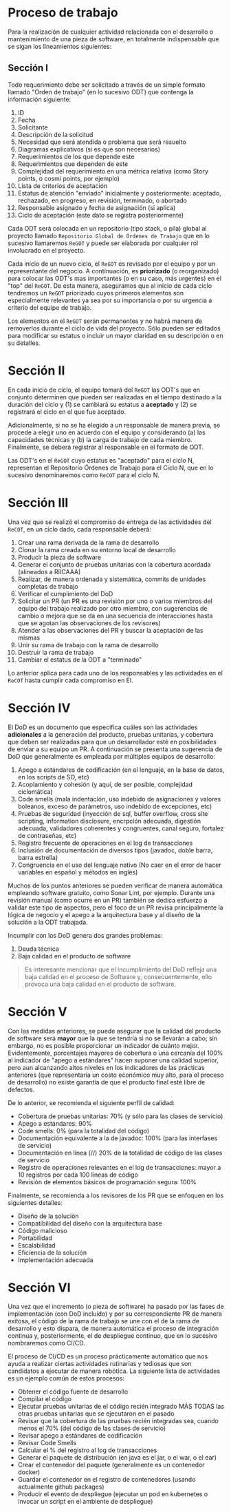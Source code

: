 # Proceso de trabajo

Para la realización de cualquier actividad relacionada con el desarrollo o mantenimiento de una pieza de software, en totalmente indispensable que se sigan los lineamientos siguientes:

## Sección I

Todo requerimiento debe ser solicitado a través de un simple formato llamado "Orden de trabajo" (en lo sucesivo ODT) que contenga la información siguiente:

1. ID
2. Fecha
3. Solicitante
4. Descripción de la solicitud
5. Necesidad que será atendida o problema que será resuelto
6. Diagramas explicativos (si es que son necesarios)
7. Requerimientos de los que depende este
8. Requerimientos que dependen de este
9. Complejidad del requerimiento en una métrica relativa (como Story points, o cosmi points, por ejemplo)
10. Lista de criterios de aceptación
11. Estatus de atención "enviado" inicialmente y posteriormente: aceptado, rechazado, en progreso, en revisión, terminado, o abortado
12. Responsable asignado y fecha de asignación (si aplica)
13. Ciclo de aceptación (este dato se registra posteriormente)

Cada ODT será colocada en un repositorio (tipo stack, o pila) global al proyecto llamado ```Repositorio Global de Órdenes de Trabajo``` que en lo sucesivo llamaremos ```ReGOT``` y puede ser elaborada por cualquier rol involucrado en el proyecto.

Cada inicio de un nuevo ciclo, el ```ReGOT``` es revisado por el equipo y por un representante del negocio. A continuación, es **priorizado** (o reorganizado) para colocar las ODT's mas importantes (o en su caso, más urgentes) en el "top" del ```ReGOT```. De esta manera, aseguramos que al inicio de cada ciclo tendremos un ```ReGOT``` priorizado cuyos primeros elementos son especialmente relevantes ya sea por su importancia o por su urgencia a criterio del equipo de trabajo.

Los elementos en el ```ReGOT``` serán permanentes y no habrá manera de removerlos durante el ciclo de vida del proyecto. Sólo pueden ser editados para modificar su estatus o incluir un mayor claridad en su descripción o en su detalles.

# Sección II

En cada inicio de ciclo, el equipo tomará del ```ReGOT``` las ODT's que en conjunto determinen que pueden ser realizadas en el tiempo destinado a la duración del ciclo y (1) se cambiará su estatus a **aceptado** y (2) se registrará el ciclo en el que fue aceptado. 

Adicionalmente, si no se ha elegido a un responsable de manera previa, se procede a elegir uno en acuerdo con el equipo y considerando (a) las capacidades técnicas y (b) la carga de trabajo de cada miembro. Finalmente, se deberá registrar al responsable en el formato de ODT.

Las ODT's en el ```ReGOT``` cuyo estatus es "aceptado" para el ciclo N, representan el Repositorio Órdenes de Trabajo para el Ciclo N, que en lo sucesivo denominaremos como ```ReCOT``` para el ciclo N.

# Sección III

Una vez que se realizó el compromiso de entrega de las actividades del ```ReCOT```, en un ciclo dado, cada responsable deberá:
1. Crear una rama derivada de la rama de desarrollo
2. Clonar la rama creada en su entorno local de desarrollo
3. Producir la pieza de software
4. Generar el conjunto de pruebas unitarias con la cobertura acordada (alineados a RIICAAA)
5. Realizar, de manera ordenada y sistemática, commits de unidades completas de trabajo
6. Verificar el cumplimiento del DoD
7. Solicitar un PR (un PR es una revisión por uno o varios miembros del equipo del trabajo realizado por otro miembro, con sugerencias de cambio o mejora que se da en una secuencia de interacciones hasta que se agotan las observaciones de los revisores)
8. Atender a las observaciones del PR y buscar la aceptación de las mismas
9. Unir su rama de trabajo con la rama de desarrollo
10. Destruir la rama de trabajo
11. Cambiar el estatus de la ODT a "terminado" 

Lo anterior aplica para cada uno de los responsables y las actividades en el ```ReCOT``` hasta cumplir cada compromiso en El.

# Sección IV

El DoD es un documento que especifica cuáles son las actividades **adicionales** a la generación del producto, pruebas unitarias, y cobertura que deben ser realizadas para que un desarrollador esté en posibilidades de enviar a su equipo un PR. A continuación se presenta una sugerencia de DoD que generalmente es empleada por múltiples equipos de desarrollo:

1. Apego a estándares de codificación (en el lenguaje, en la base de datos, en los scripts de SO, etc)
2. Acoplamiento y cohesión (y aquí, de ser posible, complejidad ciclomática)
3. Code smells (mala indentación, uso indebido de asignaciones y valores boleanos, exceso de parámetros, uso indebido de excepciones, etc)
4. Pruebas de seguridad (inyección de sql, buffer overflow, cross site scripting, information disclosure, encrpción adecuada, digestión adecuada, validadores coherentes y congruentes, canal seguro, fortalez de contraseñas, etc)
5. Registro frecuente de operaciones en el log de transacciones
6. Inclusión de documentación de diversos tipos (javadoc, doble barra, barra estrella)
7. Congruencia en el uso del lenguaje nativo (No caer en el error de hacer variables en español y métodos en inglés)

Muchos de los puntos anteriores se pueden verificar de manera automática empleando software gratuito, como Sonar Lint, por ejemplo. Durante una revisión manual (como ocurre en un PR) también se dedica esfuerzo a validar este tipo de aspectos, pero el foco de un PR revisa principalmente la lógica de negocio y el apego a la arquitectura base y al diseño de la solución a la ODT trabajada.

Incumplir con los DoD genera dos grandes problemas:
1. Deuda técnica
2. Baja calidad en el producto de software

> Es interesante mencionar que el incumplimiento del DoD refleja una baja calidad en el proceso de Software y, consecuentemente, ello provoca una baja calidad en el producto de software.

# Sección V

Con las medidas anteriores, se puede asegurar que la calidad del producto de software será **mayor** que la que se tendría si no se llevarán a cabo; sin embargo, no es posible proporcionar un indicador de cuánto mejor. Evidentemente, porcentajes mayores de cobertura o una cercanía del 100% al indicador de "apego a estándares" hacen suponer una calidad superior, pero aun alcanzando altos niveles en los indicadores de las prácticas anteriores (que representaría un costo económico muy alto, para el proceso de desarrollo) no existe garantía de que el producto final esté libre de defectos.

De lo anterior, se recomienda el siguiente perfil de calidad: 

- Cobertura de pruebas unitarias: 70% (y sólo para las clases de servicio)
- Apego a estándares: 90%
- Code smells: 0% (para la totalidad del código)
- Documentación equivalente a la de javadoc: 100% (para las interfases de servicio)
- Documentación en línea (//) 20% de la totalidad de código de las clases de servicio
- Registro de operaciones relevantes en el log de transacciones: mayor a 10 registros por cada 100 líneas de código
- Revisión de elementos básicos de programación segura: 100%

Finalmente, se recomienda a los revisores de los PR que se enfoquen en los siguientes detalles:

- Diseño de la solución
- Compatibilidad del diseño con la arquitectura base
- Código malicioso
- Portabilidad
- Escalabilidad
- Eficiencia de la solución
- Implementación adecuada

# Sección VI

Una vez que el incremento (o pieza de software) ha pasado por las fases de implementación (con DoD incluído) y por su correspondiente PR de manera exitosa, el código de la rama de trabajo se une con el de la rama de desarrollo y esto dispara, de manera automática el proceso de integración continua y, posteriormente, el de despliegue continuo, que en lo sucesivo nombraremos como CI/CD.

El proceso de CI/CD es un proceso prácticamente automático que nos ayuda a realizar ciertas actividades rutinarias y tediosas que son candidatos a ejecutar de manera robótica. La siguiente lista de actividades es un ejemplo común de estos procesos:

- Obtener el código fuente de desarrollo
- Compilar el código
- Ejecutar pruebas unitarias de el código recién integrado MÁS TODAS las otras pruebas unitarias que se ejecutaron en el pasado
- Revisar que la cobertura de las pruebas recién integradas sea, cuando menos el 70% (del código de las clases de servicio)
- Revisar apego a estándares de codificación
- Revisar Code Smells
- Calcular el % del registro al log de transacciones
- Generar el paquete de distribución (en java es el jar, o el war, o el ear)
- Crear el contenedor del paquete (generalmente es un contenedor docker)
- Guardar el contenedor en el registro de contenedores (usando actualmente github packages)
- Producir el evento de despliegue (ejecutar un pod en kubernetes o invocar un script en el ambiente de despliegue)
